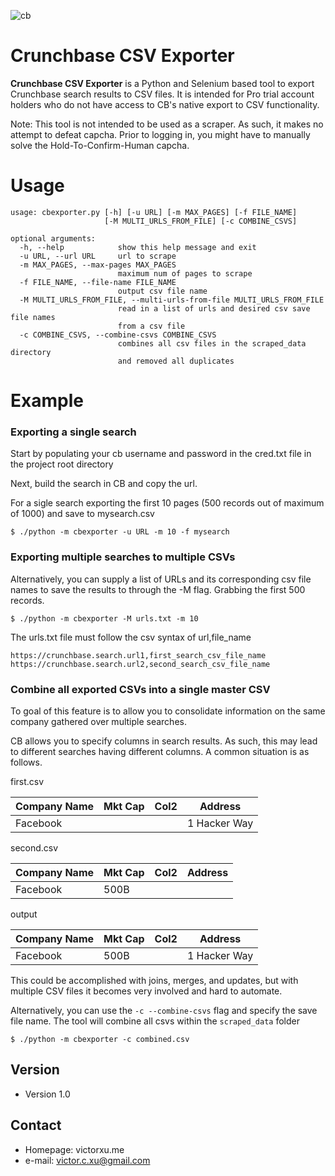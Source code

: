 ![cb](https://user-images.githubusercontent.com/15576531/63644434-f77ca780-c6b6-11e9-9285-058c5b591d63.jpg)

Crunchbase CSV Exporter
======
**Crunchbase CSV Exporter** is a Python and Selenium based tool to export Crunchbase search results to CSV files. It is intended for Pro trial account holders who do not have access to CB's native export to CSV functionality.

Note: This tool is not intended to be used as a scraper. As such, it makes no attempt to defeat capcha. Prior to logging in, you might have to manually solve the Hold-To-Confirm-Human capcha.

Usage
======
```
usage: cbexporter.py [-h] [-u URL] [-m MAX_PAGES] [-f FILE_NAME]
                     [-M MULTI_URLS_FROM_FILE] [-c COMBINE_CSVS]

optional arguments:
  -h, --help            show this help message and exit
  -u URL, --url URL     url to scrape
  -m MAX_PAGES, --max-pages MAX_PAGES
                        maximum num of pages to scrape
  -f FILE_NAME, --file-name FILE_NAME
                        output csv file name
  -M MULTI_URLS_FROM_FILE, --multi-urls-from-file MULTI_URLS_FROM_FILE
                        read in a list of urls and desired csv save file names
                        from a csv file
  -c COMBINE_CSVS, --combine-csvs COMBINE_CSVS
                        combines all csv files in the scraped_data directory
                        and removed all duplicates
```


Example
======
### Exporting a single search
Start by populating your cb username and password in the cred.txt file in the project root directory

Next, build the search in CB and copy the url.

For a sigle search exporting the first 10 pages (500 records out of maximum of 1000) and save to mysearch.csv
```
$ ./python -m cbexporter -u URL -m 10 -f mysearch
```

### Exporting multiple searches to multiple CSVs
Alternatively, you can supply a list of URLs and its corresponding csv file names to save the results to through the -M flag. Grabbing the first 500 records.
```
$ ./python -m cbexporter -M urls.txt -m 10
```

The urls.txt file must follow the csv syntax of url,file_name
```
https://crunchbase.search.url1,first_search_csv_file_name
https://crunchbase.search.url2,second_search_csv_file_name
```

### Combine all exported CSVs into a single master CSV
To goal of this feature is to allow you to consolidate information on the same company gathered over multiple searches.

CB allows you to specify columns in search results. As such, this may lead to different searches having different columns. A common situation is as follows.

first.csv

| Company Name  | Mkt Cap | Col2 | Address |
| ------------- | ------------- | ------------- | ------------- |
| Facebook  |||1 Hacker Way|

second.csv

| Company Name  | Mkt Cap | Col2 | Address |
| ------------- | ------------- | ------------- | ------------- |
| Facebook  |500B|||

output

| Company Name  | Mkt Cap | Col2 | Address |
| ------------- | ------------- | ------------- | ------------- |
| Facebook  |500B||1 Hacker Way|

This could be accomplished with joins, merges, and updates, but with multiple CSV files it becomes very involved and hard to automate.

Alternatively, you can use the `-c --combine-csvs` flag and specify the save file name. The tool will combine all csvs within the `scraped_data` folder

```
$ ./python -m cbexporter -c combined.csv
```

## Version 
* Version 1.0

## Contact
* Homepage: victorxu.me
* e-mail: victor.c.xu@gmail.com
